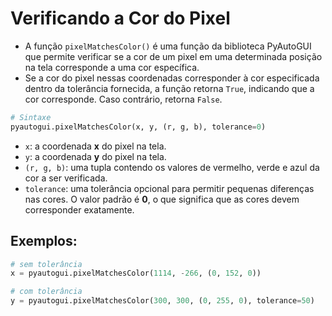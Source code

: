 # Verificando a Cor do Pixel


- A função ``pixelMatchesColor()`` é uma função da biblioteca PyAutoGUI que permite verificar se a cor de um pixel em uma determinada posição na tela corresponde a uma cor específica.
- Se a cor do pixel nessas coordenadas corresponder à cor especificada dentro da tolerância fornecida, a função retorna ``True``, indicando que a cor corresponde. Caso contrário, retorna ``False``.


```python
# Sintaxe 
pyautogui.pixelMatchesColor(x, y, (r, g, b), tolerance=0)
```

- ``x``: a coordenada **x** do pixel na tela.
- ``y``: a coordenada **y** do pixel na tela.
- ``(r, g, b)``: uma tupla contendo os valores de vermelho, verde e azul da cor a ser verificada.
- ``tolerance``: uma tolerância opcional para permitir pequenas diferenças nas cores. O valor padrão é **0**, o que significa que as cores devem corresponder exatamente.


## Exemplos:


```python
# sem tolerância
x = pyautogui.pixelMatchesColor(1114, -266, (0, 152, 0))

# com tolerância
y = pyautogui.pixelMatchesColor(300, 300, (0, 255, 0), tolerance=50)
```